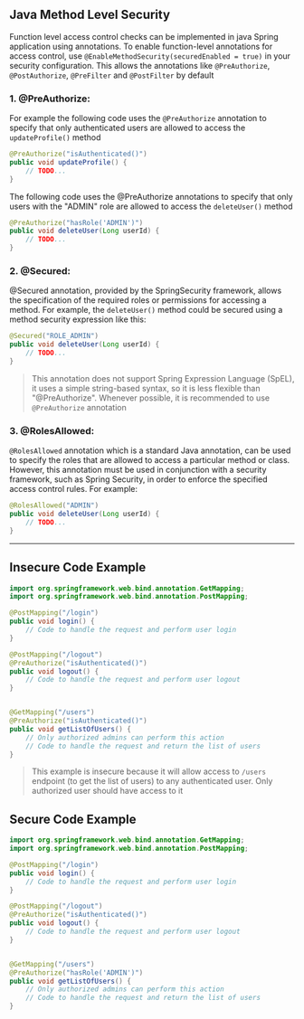 ## Java Method Level Security
Function level access control checks can be implemented in java Spring application using annotations. 
To enable function-level annotations for access control, use `@EnableMethodSecurity(securedEnabled = true)` in your security configuration.
This allows the annotations like `@PreAuthorize`, `@PostAuthorize`, `@PreFilter` and `@PostFilter` by default

### 1. @PreAuthorize: 
For example the following code uses the `@PreAuthorize` annotation to specify that only authenticated users are allowed 
to access the `updateProfile()` method

````java
@PreAuthorize("isAuthenticated()")
public void updateProfile() {
    // TODO...
}
````

The following code uses the @PreAuthorize annotations to specify that only users with the "ADMIN" role are allowed to access the `deleteUser()` method
````java
@PreAuthorize("hasRole('ADMIN')")
public void deleteUser(Long userId) {
    // TODO...
}
````

### 2. @Secured: 
@Secured annotation, provided by the SpringSecurity framework, allows the specification of the required roles or permissions for accessing a method.
For example, the `deleteUser()` method could be secured using a method security expression like this:
````java
@Secured("ROLE_ADMIN")
public void deleteUser(Long userId) {
    // TODO...
}
````
> This annotation does not support Spring Expression Language (SpEL), it uses a simple string-based syntax, so it is less flexible than "@PreAuthorize".
Whenever possible, it is recommended to use `@PreAuthorize` annotation


### 3. @RolesAllowed: 
`@RolesAllowed` annotation which is a standard Java annotation, can be used to specify the roles that are allowed to access a particular
method or class. However, this annotation must be used in conjunction with a security framework, such as Spring Security, in order to enforce the specified access control rules. For example:
````java
@RolesAllowed("ADMIN")
public void deleteUser(Long userId) {
    // TODO...
}
````


---


## Insecure Code Example

````java
import org.springframework.web.bind.annotation.GetMapping;
import org.springframework.web.bind.annotation.PostMapping;

@PostMapping("/login")
public void login() {
    // Code to handle the request and perform user login
}

@PostMapping("/logout")
@PreAuthorize("isAuthenticated()")
public void logout() {
    // Code to handle the request and perform user logout
}


@GetMapping("/users")
@PreAuthorize("isAuthenticated()")
public void getListOfUsers() {
    // Only authorized admins can perform this action
    // Code to handle the request and return the list of users 
}
````
> This example is insecure because it will allow access to `/users` endpoint (to get the list of users) to any authenticated user. Only authorized user should have access to it


## Secure Code Example

````java
import org.springframework.web.bind.annotation.GetMapping;
import org.springframework.web.bind.annotation.PostMapping;

@PostMapping("/login")
public void login() {
    // Code to handle the request and perform user login
}

@PostMapping("/logout")
@PreAuthorize("isAuthenticated()")
public void logout() {
    // Code to handle the request and perform user logout
}


@GetMapping("/users")
@PreAuthorize("hasRole('ADMIN')")
public void getListOfUsers() {
    // Only authorized admins can perform this action
    // Code to handle the request and return the list of users 
}
````




















